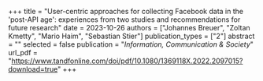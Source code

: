 +++
title = "User-centric approaches for collecting Facebook data in the 'post-API age': experiences from two studies and recommendations for future research"
date = 2023-10-26
authors = ["Johannes Breuer", "Zoltan Kmetty", "Mario Haim", "Sebastian Stier"]
publication_types = ["2"]
abstract = ""
selected = false
publication = "*Information, Communication & Society*"
url_pdf = "https://www.tandfonline.com/doi/pdf/10.1080/1369118X.2022.2097015?download=true"
+++